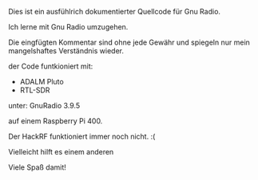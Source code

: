 Dies ist ein ausfühlrich dokumentierter Quellcode für 
Gnu Radio.

Ich lerne mit Gnu Radio umzugehen. 

Die eingfügten Kommentar sind ohne jede Gewähr und spiegeln nur mein
mangelshaftes Verständnis wieder.

der Code funtkioniert mit: 

- ADALM Pluto 
- RTL-SDR

unter:
GnuRadio 3.9.5

auf einem Raspberry Pi 400.

Der HackRF funktioniert immer noch nicht. :(


Vielleicht hilft es einem anderen

Viele Spaß damit!
